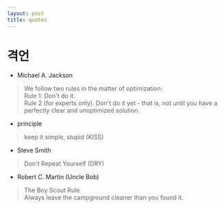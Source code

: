```yaml
---
layout: post
title: quotes
---
```

# 격언

* Michael A. Jackson
> We follow two rules in the matter of optimization:  
Rule 1: Don't do it.  
Rule 2 (for experts only). Don't do it yet - that is, not until you have a perfectly clear and unoptimized solution.

* principle
> keep it simple, stupid (KISS)

* Steve Smith
> Don't Repeat Yourself (DRY)

* Robert C. Martin (Uncle Bob)
> The Boy Scout Rule  
Always leave the campground cleaner than you found it.
